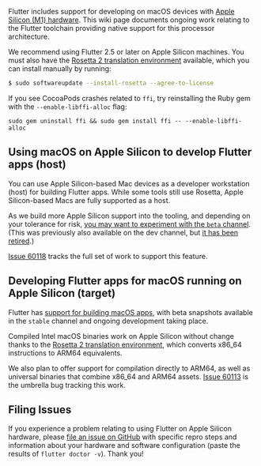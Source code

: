 Flutter includes support for developing on macOS devices with [Apple Silicon (M1) hardware](https://www.apple.com/mac/m1/). This wiki page documents ongoing work relating to the Flutter toolchain providing native support for this processor architecture.

We recommend using Flutter 2.5 or later on Apple Silicon machines. You must also have the [Rosetta 2 translation environment](https://developer.apple.com/documentation/apple_silicon/about_the_rosetta_translation_environment) available, which you can install manually by running:

```sh
$ sudo softwareupdate --install-rosetta --agree-to-license
```

If you see CocoaPods crashes related to `ffi`, try reinstalling the Ruby gem with the `--enable-libffi-alloc` flag:

```
sudo gem uninstall ffi && sudo gem install ffi -- --enable-libffi-alloc
```

## Using macOS on Apple Silicon to develop Flutter apps (host)

You can use Apple Silicon-based Mac devices as a developer workstation (host) for building Flutter apps. While some tools still use Rosetta, Apple Silicon-based Macs are fully supported as a host.

As we build more Apple Silicon support into the tooling, and depending on your tolerance for risk, [you may want to experiment with the `beta` channel](https://flutter.dev/docs/development/tools/sdk/upgrading#switching-flutter-channels). (This was previously also available on the dev channel, but [it has been retired](https://medium.com/flutter/whats-new-in-flutter-2-8-d085b763d181#34c4).)

[Issue 60118](https://github.com/flutter/flutter/issues/60118) tracks the full set of work to support this feature.

## Developing Flutter apps for macOS running on Apple Silicon (target)

Flutter has [support for building macOS apps](https://flutter.dev/desktop), with beta snapshots available in the `stable` channel and ongoing development taking place.

Compiled Intel macOS binaries work on Apple Silicon without change thanks to the [Rosetta 2 translation environment](https://developer.apple.com/documentation/apple_silicon/about_the_rosetta_translation_environment), which converts x86_64 instructions to ARM64 equivalents.

We also plan to offer support for compilation directly to ARM64, as well as universal binaries that combine x86_64 and ARM64 assets. [Issue 60113](https://github.com/flutter/flutter/issues/60113) is the umbrella bug tracking this work.

## Filing Issues

If you experience a problem relating to using Flutter on Apple Silicon hardware, please [file an issue on GitHub](https://github.com/flutter/flutter/issues/new?template=01_activation.yml) with specific repro steps and information about your hardware and software configuration (paste the results of `flutter doctor -v`). Thank you!
